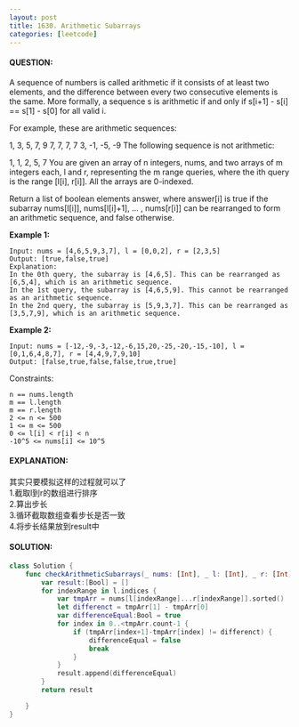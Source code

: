 ```yaml
---
layout: post
title: 1630. Arithmetic Subarrays
categories: [leetcode]
---
```

#### QUESTION:
A sequence of numbers is called arithmetic if it consists of at least two elements, and the difference between every two consecutive elements is the same. More formally, a sequence s is arithmetic if and only if s[i+1] - s[i] == s[1] - s[0] for all valid i.

For example, these are arithmetic sequences:

1, 3, 5, 7, 9
7, 7, 7, 7
3, -1, -5, -9
The following sequence is not arithmetic:

1, 1, 2, 5, 7
You are given an array of n integers, nums, and two arrays of m integers each, l and r, representing the m range queries, where the ith query is the range [l[i], r[i]]. All the arrays are 0-indexed.

Return a list of boolean elements answer, where answer[i] is true if the subarray nums[l[i]], nums[l[i]+1], ... , nums[r[i]] can be rearranged to form an arithmetic sequence, and false otherwise.

 

__Example 1:__
```
Input: nums = [4,6,5,9,3,7], l = [0,0,2], r = [2,3,5]
Output: [true,false,true]
Explanation:
In the 0th query, the subarray is [4,6,5]. This can be rearranged as [6,5,4], which is an arithmetic sequence.
In the 1st query, the subarray is [4,6,5,9]. This cannot be rearranged as an arithmetic sequence.
In the 2nd query, the subarray is [5,9,3,7]. This can be rearranged as [3,5,7,9], which is an arithmetic sequence.
```
__Example 2:__
```
Input: nums = [-12,-9,-3,-12,-6,15,20,-25,-20,-15,-10], l = [0,1,6,4,8,7], r = [4,4,9,7,9,10]
Output: [false,true,false,false,true,true]
```
 

Constraints:
```
n == nums.length
m == l.length
m == r.length
2 <= n <= 500
1 <= m <= 500
0 <= l[i] < r[i] < n
-10^5 <= nums[i] <= 10^5
```
#### EXPLANATION:

其实只要模拟这样的过程就可以了  
1.截取l到r的数组进行排序  
2.算出步长  
3.循环截取数组查看步长是否一致  
4.将步长结果放到result中  

#### SOLUTION:
```swift
class Solution {
    func checkArithmeticSubarrays(_ nums: [Int], _ l: [Int], _ r: [Int]) -> [Bool] {
        var result:[Bool] = []
        for indexRange in l.indices {
            var tmpArr = nums[l[indexRange]...r[indexRange]].sorted()
            let differenct = tmpArr[1] - tmpArr[0]
            var differenceEqual:Bool = true
            for index in 0..<tmpArr.count-1 {
                if (tmpArr[index+1]-tmpArr[index] != differenct) {
                    differenceEqual = false
                    break
                }
            }
            result.append(differenceEqual)
        }
        return result

    }
}
```

